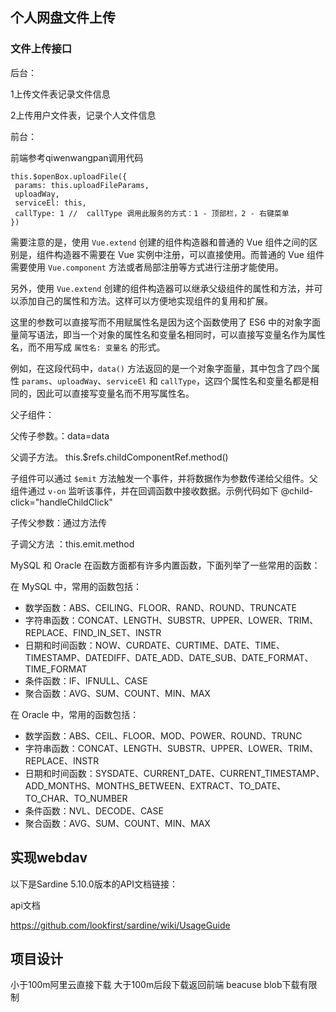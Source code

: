## 个人网盘文件上传

###  文件上传接口

后台：



1上传文件表记录文件信息

2上传用户文件表，记录个人文件信息





前台：

前端参考qiwenwangpan调用代码

```
this.$openBox.uploadFile({
 params: this.uploadFileParams,
 uploadWay,
 serviceEl: this,
 callType: 1 //  callType 调用此服务的方式：1 - 顶部栏，2 - 右键菜单
})
```

需要注意的是，使用 `Vue.extend` 创建的组件构造器和普通的 Vue 组件之间的区别是，组件构造器不需要在 Vue 实例中注册，可以直接使用。而普通的 Vue 组件需要使用 `Vue.component` 方法或者局部注册等方式进行注册才能使用。

另外，使用 `Vue.extend` 创建的组件构造器可以继承父级组件的属性和方法，并可以添加自己的属性和方法。这样可以方便地实现组件的复用和扩展。



这里的参数可以直接写而不用赋属性名是因为这个函数使用了 ES6 中的对象字面量简写语法，即当一个对象的属性名和变量名相同时，可以直接写变量名作为属性名，而不用写成 `属性名: 变量名` 的形式。

例如，在这段代码中，`data()` 方法返回的是一个对象字面量，其中包含了四个属性 `params`、`uploadWay`、`serviceEl` 和 `callType`，这四个属性名和变量名都是相同的，因此可以直接写变量名而不用写属性名。

父子组件：

父传子参数。：data=data

父调子方法。   this.$refs.childComponentRef.method()

子组件可以通过 `$emit` 方法触发一个事件，并将数据作为参数传递给父组件。父组件通过 `v-on` 监听该事件，并在回调函数中接收数据。示例代码如下 @child-click="handleChildClick"

子传父参数：通过方法传

子调父方法 ：this.emit.method





MySQL 和 Oracle 在函数方面都有许多内置函数，下面列举了一些常用的函数：

在 MySQL 中，常用的函数包括：

- 数学函数：ABS、CEILING、FLOOR、RAND、ROUND、TRUNCATE
- 字符串函数：CONCAT、LENGTH、SUBSTR、UPPER、LOWER、TRIM、REPLACE、FIND_IN_SET、INSTR
- 日期和时间函数：NOW、CURDATE、CURTIME、DATE、TIME、TIMESTAMP、DATEDIFF、DATE_ADD、DATE_SUB、DATE_FORMAT、TIME_FORMAT
- 条件函数：IF、IFNULL、CASE
- 聚合函数：AVG、SUM、COUNT、MIN、MAX

在 Oracle 中，常用的函数包括：

- 数学函数：ABS、CEIL、FLOOR、MOD、POWER、ROUND、TRUNC
- 字符串函数：CONCAT、LENGTH、SUBSTR、UPPER、LOWER、TRIM、REPLACE、INSTR
- 日期和时间函数：SYSDATE、CURRENT_DATE、CURRENT_TIMESTAMP、ADD_MONTHS、MONTHS_BETWEEN、EXTRACT、TO_DATE、TO_CHAR、TO_NUMBER
- 条件函数：NVL、DECODE、CASE
- 聚合函数：AVG、SUM、COUNT、MIN、MAX



## 实现webdav

以下是Sardine 5.10.0版本的API文档链接：
        

api文档

https://github.com/lookfirst/sardine/wiki/UsageGuide




## 项目设计
小于100m阿里云直接下载
大于100m后段下载返回前端
beacuse blob下载有限制
